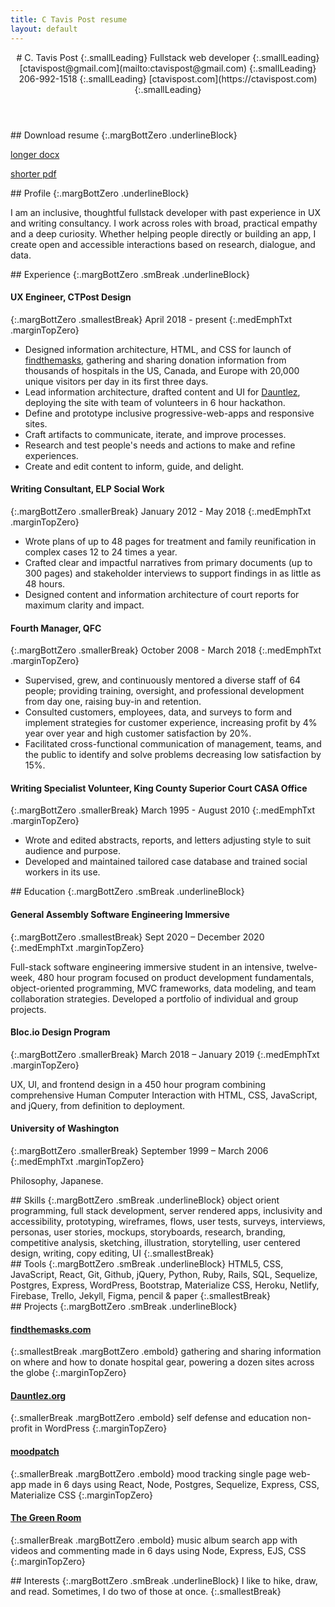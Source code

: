 ```yaml
---
title: C Tavis Post resume
layout: default
---
```


<article class="projContainer" markdown="1">
<div class="projLimitWidth" markdown="1">
<header markdown="1">
# C. Tavis Post
{:.smallLeading}
Fullstack web developer
{:.smallLeading}
[ctavispost@gmail.com](mailto:ctavispost@gmail.com)
{:.smallLeading}
206-992-1518
{:.smallLeading}
[ctavispost.com](https://ctavispost.com)
{:.smallLeading}
</header>

<section class="smBreak" markdown="1">
## Download resume
{:.margBottZero .underlineBlock}

[longer docx](./c-tavis-post-resume.docx)

[shorter pdf](./c_tavis_post_resume.pdf)
</section>

<article class="smBreak" markdown="1">
## Profile
{:.margBottZero .underlineBlock}

I am an inclusive, thoughtful fullstack developer with past experience in UX and writing consultancy. I work across roles with broad, practical empathy and a deep curiosity. Whether helping people directly or building an app, I create open and accessible interactions based on research, dialogue, and data.
</article>

<article markdown="1">
## Experience
{:.margBottZero .smBreak .underlineBlock}

#### UX Engineer, CTPost Design
{:.margBottZero .smallestBreak}
April 2018 - present
{:.medEmphTxt .marginTopZero}

- Designed information architecture, HTML, and CSS for launch of [findthemasks](https://findthemasks.com), gathering and sharing donation information from thousands of hospitals in the US, Canada, and Europe with 20,000 unique visitors per day in its first three days.
- Lead information architecture, drafted content and UI for [Dauntlez](https://dauntlez.org), deploying the site with team of volunteers in 6 hour hackathon.
- Define and prototype inclusive progressive-web-apps and responsive sites.
- Craft artifacts to communicate, iterate, and improve processes.
- Research and test people's needs and actions to make and refine experiences.
- Create and edit content to inform, guide, and delight.

#### Writing Consultant, ELP Social Work
{:.margBottZero .smallerBreak}
January 2012 - May 2018
{:.medEmphTxt .marginTopZero}

- Wrote plans of up to 48 pages for treatment and family reunification in complex cases 12 to 24 times a year.
- Crafted clear and impactful narratives from primary documents (up to 300 pages) and stakeholder interviews to support findings in as little as 48 hours.
- Designed content and information architecture of court reports for maximum clarity and impact.

#### Fourth Manager, QFC
{:.margBottZero .smallerBreak}
October 2008 - March 2018
{:.medEmphTxt .marginTopZero}

- Supervised, grew, and continuously mentored a diverse staff of 64 people; providing training, oversight, and professional development from day one, raising buy-in and retention.
- Consulted customers, employees, data, and surveys to form and implement strategies for customer experience, increasing profit by 4% year over year and high customer satisfaction by 20%.
- Facilitated cross-functional communication of management, teams, and the public to identify and solve problems decreasing low satisfaction by 15%.

#### Writing Specialist Volunteer, King County Superior Court CASA Office
{:.margBottZero .smallerBreak}
March 1995 - August 2010
{:.medEmphTxt .marginTopZero}

- Wrote and edited abstracts, reports, and letters adjusting style to suit audience and purpose.
- Developed and maintained tailored case database and trained social workers in its use.
</article>


<article markdown="1">
## Education
{:.margBottZero .smBreak .underlineBlock}

#### General Assembly Software Engineering Immersive
{:.margBottZero .smallestBreak}
Sept 2020 – December 2020
{:.medEmphTxt .marginTopZero}

Full-stack software engineering immersive student in an intensive, twelve-week, 480 hour program focused on product development fundamentals, object-oriented programming, MVC frameworks, data modeling, and team collaboration strategies. Developed a portfolio of individual and group projects.

#### Bloc.io Design Program
{:.margBottZero .smallerBreak}
March 2018 – January 2019
{:.medEmphTxt .marginTopZero}

UX, UI, and frontend design in a 450 hour program combining comprehensive Human Computer Interaction with HTML, CSS, JavaScript, and jQuery, from definition to deployment.

#### University of Washington
{:.margBottZero .smallerBreak}
September 1999 – March 2006
{:.medEmphTxt .marginTopZero}

Philosophy, Japanese.
</article>

<article markdown="1">
## Skills
{:.margBottZero .smBreak .underlineBlock}
object orient programming, full stack development, server rendered apps, inclusivity and accessibility, prototyping, wireframes, flows, user tests, surveys, interviews, personas, user stories, mockups, storyboards, research, branding, competitive analysis, sketching, illustration, storytelling, user centered design, writing, copy editing, UI
{:.smallestBreak}
</article>

<article markdown="1">
## Tools
{:.margBottZero .smBreak .underlineBlock}
HTML5, CSS, JavaScript, React, Git, Github, jQuery, Python, Ruby, Rails, SQL, Sequelize, Postgres, Express, WordPress, Bootstrap, Materialize CSS, Heroku, Netlify, Firebase, Trello, Jekyll, Figma, pencil & paper
{:.smallestBreak}
</article>

<article markdown="1">
## Projects
{:.margBottZero .smBreak .underlineBlock}

#### [findthemasks.com](https://findthemasks.com)
{:.smallestBreak .margBottZero .embold}
gathering and sharing information on where and how to donate hospital gear, powering a dozen sites across the globe
{:.marginTopZero}

#### [Dauntlez.org](https://dauntlez.org)
{:.smallerBreak .margBottZero .embold}
self defense and education non-profit in WordPress
{:.marginTopZero}

#### [moodpatch](https://github.com/ctavispost/moodPatch_frontend)
{:.smallerBreak .margBottZero .embold}
mood tracking single page web-app made in 6 days using React, Node, Postgres, Sequelize, Express, CSS, Materialize CSS
{:.marginTopZero}

#### [The Green Room](https://github.com/astudillome/Green-Room-App)
{:.smallerBreak .margBottZero .embold}
music album search app with videos and commenting made in 6 days using Node, Express, EJS, CSS
{:.marginTopZero}

</article>

<article markdown="1">
## Interests
{:.margBottZero .smBreak .underlineBlock}
I like to hike, draw, and read. Sometimes, I do two of those at once.
{:.smallestBreak}
</article>
</div>
</article>
